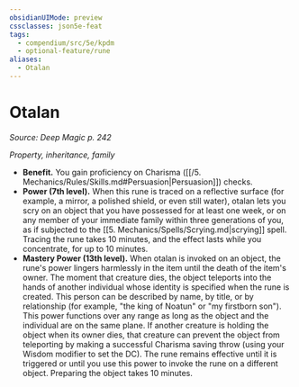 ```yaml
---
obsidianUIMode: preview
cssclasses: json5e-feat
tags:
  - compendium/src/5e/kpdm
  - optional-feature/rune
aliases:
  - Otalan
---
```

# Otalan
*Source: Deep Magic p. 242*  

*Property, inheritance, family*

- **Benefit.** You gain proficiency on Charisma ([[/5. Mechanics/Rules/Skills.md#Persuasion\|Persuasion]]) checks.  
- **Power (7th level).** When this rune is traced on a reflective surface (for example, a mirror, a polished shield, or even still water), otalan lets you scry on an object that you have possessed for at least one week, or on any member of your immediate family within three generations of you, as if subjected to the [[5. Mechanics/Spells/Scrying.md\|scrying]] spell. Tracing the rune takes 10 minutes, and the effect lasts while you concentrate, for up to 10 minutes.  
- **Mastery Power (13th level).** When otalan is invoked on an object, the rune's power lingers harmlessly in the item until the death of the item's owner. The moment that creature dies, the object teleports into the hands of another individual whose identity is specified when the rune is created. This person can be described by name, by title, or by relationship (for example, "the king of Noatun" or "my firstborn son"). This power functions over any range as long as the object and the individual are on the same plane. If another creature is holding the object when its owner dies, that creature can prevent the object from teleporting by making a successful Charisma saving throw (using your Wisdom modifier to set the DC). The rune remains effective until it is triggered or until you use this power to invoke the rune on a different object. Preparing the object takes 10 minutes.
